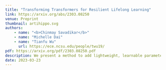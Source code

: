 ```yaml
---
title: "Transforming Transformers for Resilient Lifelong Learning"
link: https://arxiv.org/abs/2303.08250
venue: Preprint
thumbnail: artihippo.svg
authors: 
    - name: "<b>Chinmay Savadikar</b>"
    - name: "Michelle Dai"
    - name: "Tianfu Wu"
      url: https://ece.ncsu.edu/people/twu19/
pdf: https://arxiv.org/pdf/2303.08250.pdf
description: We present a method to add lightweight, learnable parameters to Vision Transformers while leveraging parameter-heavy, but stable components. We show that the final linear projection layer in the multi-head self-attention (MHSA) block can be used as this light-weight module using a Mixture of Experts framework. While most of the prior methods which address this problem induce learnable parameters at every layer, or heuristically choose where to do so, we use Neural Architecture Search to determine this automatically. We use SPOS Neural Architecture Search and propose a task-similarity oriented sampling strategy to replace the uniform sampling and achieve better performance and efficiency than uniform sampling.
date: 2023-03-23
---
```

